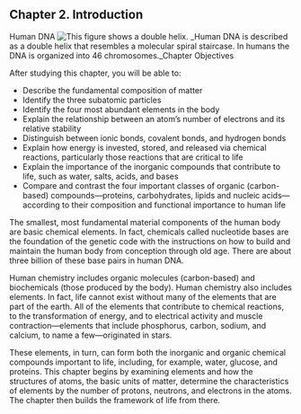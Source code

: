 ##  Chapter 2. Introduction 

Human DNA ![This figure shows a double helix.][1] _Human DNA is described as a double helix that resembles a molecular spiral staircase. In humans the DNA is organized into 46 chromosomes._Chapter Objectives

After studying this chapter, you will be able to: 

  - Describe the fundamental composition of matter
  - Identify the three subatomic particles
  - Identify the four most abundant elements in the body
  - Explain the relationship between an atom’s number of electrons and its relative stability
  - Distinguish between ionic bonds, covalent bonds, and hydrogen bonds
  - Explain how energy is invested, stored, and released via chemical reactions, particularly those reactions that are critical to life
  - Explain the importance of the inorganic compounds that contribute to life, such as water, salts, acids, and bases
  - Compare and contrast the four important classes of organic (carbon-based) compounds—proteins, carbohydrates, lipids and nucleic acids—according to their composition and functional importance to human life

The smallest, most fundamental material components of the human body are basic chemical elements. In fact, chemicals called nucleotide bases are the foundation of the genetic code with the instructions on how to build and maintain the human body from conception through old age. There are about three billion of these base pairs in human DNA.

Human chemistry includes organic molecules (carbon-based) and biochemicals (those produced by the body). Human chemistry also includes elements. In fact, life cannot exist without many of the elements that are part of the earth. All of the elements that contribute to chemical reactions, to the transformation of energy, and to electrical activity and muscle contraction—elements that include phosphorus, carbon, sodium, and calcium, to name a few—originated in stars.

These elements, in turn, can form both the inorganic and organic chemical compounds important to life, including, for example, water, glucose, and proteins. This chapter begins by examining elements and how the structures of atoms, the basic units of matter, determine the characteristics of elements by the number of protons, neutrons, and electrons in the atoms. The chapter then builds the framework of life from there.

   [1]: https://cnx.org/resources/580ac08a5741ff6df08877132108791d824f3b00/200_DNA_Double_Helix-02.jpg

